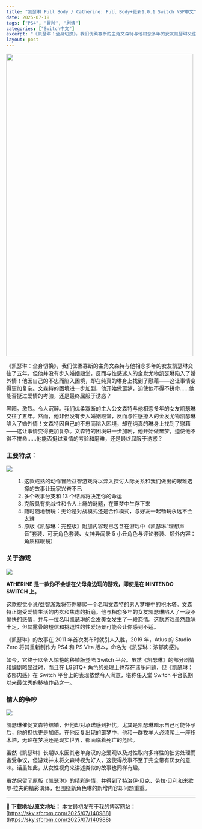 ```yaml
---
title: "凯瑟琳 Full Body / Catherine: Full Body+更新1.0.1 Switch NSP中文"
date: 2025-07-18
tags: ["PS4", "冒险", "剧情"]
categories: ["Switch中文"]
excerpt: "《凯瑟琳：全身切换》，我们优柔寡断的主角文森特与他相恋多年的女友凯瑟琳交往了五年。但他并没有步入婚姻殿堂，反而与性感迷人的金发尤物凯瑟琳陷入了婚外情！他因自己的不忠而陷入困境，却在纯真的琳身上找到了慰藉——这让事情变得更加复杂。文森特的困境进一步加剧，他开始做噩梦，迫使他不得不拼命……他能否挺过爱情&hellip;"
layout: post
---
```


<img class="aligncenter size-full wp-image-140989" src="https://sky.sfcrom.com/wp-content/uploads/2025/07/2025071807522312.webp" alt="" width="497" height="806" />

《凯瑟琳：全身切换》，我们优柔寡断的主角文森特与他相恋多年的女友凯瑟琳交往了五年。但他并没有步入婚姻殿堂，反而与性感迷人的金发尤物凯瑟琳陷入了婚外情！他因自己的不忠而陷入困境，却在纯真的琳身上找到了慰藉——这让事情变得更加复杂。文森特的困境进一步加剧，他开始做噩梦，迫使他不得不拼命……他能否挺过爱情的考验，还是最终屈服于诱惑？

黑暗。激烈。令人沉醉。我们优柔寡断的主人公文森特与他相恋多年的女友凯瑟琳交往了五年。然而，他非但没有步入婚姻殿堂，反而与性感撩人的金发尤物凯瑟琳陷入了婚外情！文森特因自己的不忠而陷入困境，却在纯真的琳身上找到了慰藉——这让事情变得更加复杂。文森特的困境进一步加剧，他开始做噩梦，迫使他不得不拼命……他能否挺过爱情的考验和磨难，还是最终屈服于诱惑？
<h3>主要特点：</h3>
<img src="https://img-eshop.cdn.nintendo.net/i/a8809a006ad03f233812a994f5e3b76d33f70f0786d6a1be393aa22e5d0eaedb.jpg?w=1000" />
<ol>
 	<li style="list-style-type: none;" data-rocket-lazy-bg-e5c36b4e-a553-42d4-924b-e527b04759b5="loaded">
<ol>
 	<li data-rocket-lazy-bg-e5c36b4e-a553-42d4-924b-e527b04759b5="loaded">这款成熟的动作冒险益智游戏将以深入探讨人际关系和我们做出的艰难选择的故事让玩家兴奋不已</li>
 	<li data-rocket-lazy-bg-e5c36b4e-a553-42d4-924b-e527b04759b5="loaded">多个故事分支和 13 个结局将决定你的命运</li>
 	<li data-rocket-lazy-bg-e5c36b4e-a553-42d4-924b-e527b04759b5="loaded">克服具有挑战性和令人上瘾的谜题，在噩梦中生存下来</li>
 	<li data-rocket-lazy-bg-e5c36b4e-a553-42d4-924b-e527b04759b5="loaded">随时随地畅玩：无论是对战模式还是合作模式，与好友一起畅玩永远不会太难</li>
 	<li data-rocket-lazy-bg-e5c36b4e-a553-42d4-924b-e527b04759b5="loaded">原版《凯瑟琳：完整版》附加内容现已包含在游戏中（凯瑟琳“理想声音”套装、可玩角色套装、女神异闻录 5 小丑角色与评论套装、额外内容：角质框眼镜）</li>
</ol>
</li>
</ol>
<h3>关于游戏</h3>
<img src="https://img-eshop.cdn.nintendo.net/i/49779699510a6a604bd1ae6126745ce7005a93717fbef70a0930e64201713bee.jpg?w=1000" />

<strong>ATHERINE 是一款你不会想在父母身边玩的游戏，即使是在 NINTENDO SWITCH 上。</strong>

这款视觉小说/益智游戏将带你攀爬一个名叫文森特的男人梦境中的积木塔。文森特正饱受爱情生活的内疚和焦虑的折磨。他与相恋多年的女友凯瑟琳陷入了一段不愉快的感情，并与一位名叫凯瑟琳的金发美女发生了一段恋情。这款游戏虽然趣味十足，但其露骨的短信和挑逗性的性爱场景可能会让你感到不适。

《凯瑟琳》的故事在 2011 年首次发布时就引人入胜，2019 年，Atlus 的 Studio Zero 将其重新制作为 PS4 和 PS Vita 版本，命名为《凯瑟琳：浓郁肉感》。

如今，它终于以令人惊艳的移植版登陆 Switch 平台。虽然《凯瑟琳》的部分剧情和编剧略显过时，而且在 LGBTQ+ 角色的处理上也存在诸多问题，但《凯瑟琳：浓郁肉感》在 Switch 平台上的表现依然令人满意，堪称任天堂 Switch 平台长期以来最优秀的移植作品之一。
<h3>情人的争吵</h3>
<img src="https://img-eshop.cdn.nintendo.net/i/393a8baf19727bbd0220c92a42e7149e0089b9b69f9e5083c5cd975efbff8548.jpg?w=1000" />

凯瑟琳催促文森特结婚，但他却对承诺感到担忧，尤其是凯瑟琳暗示自己可能怀孕后，他的担忧更是加倍。在他反复出现的噩梦中，他和一群牧羊人必须爬上一座积木塔，无论在梦境还是现实世界，都面临着死亡的危险。

虽然《凯瑟琳》长期以来因其老单身汉的恋爱观以及对性取向多样性的拙劣处理而备受争议，但游戏并未将文森特视为好人，这使得故事不至于完全带有厌女的意味。话虽如此，从女性视角来讲述类似的故事也同样有趣。

虽然保留了原版《凯瑟琳》的精彩剧情，并得到了特洛伊·贝克、劳拉·贝利和米歇尔·拉夫的精彩演绎，但围绕新角色琳的新增内容却问题重重。

---
📖 **下载地址/原文地址：** 本文最初发布于我的博客网站：[https://sky.sfcrom.com/2025/07/140988](https://sky.sfcrom.com/2025/07/140988)
